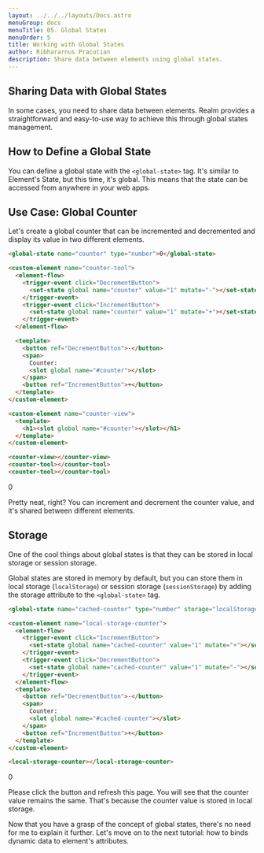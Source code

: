 ```yaml
---
layout: ../../../layouts/Docs.astro
menuGroup: docs
menuTitle: 05. Global States
menuOrder: 5
title: Working with Global States
author: Ribhararnus Pracutian
description: Share data between elements using global states.
---
```


## Sharing Data with Global States

In some cases, you need to share data between elements. Realm provides a straightforward and easy-to-use way to achieve this through global states management.

## How to Define a Global State

You can define a global state with the `<global-state>` tag. It's similar to <anchor-link href="/docs/learn/states">Element's State</anchor-link>, but this time, it's global. This means that the state can be accessed from anywhere in your web apps.

## Use Case: Global Counter

Let's create a global counter that can be incremented and decremented and display its value in two different elements.

```html
<global-state name="counter" type="number">0</global-state>

<custom-element name="counter-tool">
  <element-flow>
    <trigger-event click="DecrementButton">
      <set-state global name="counter" value="1" mutate="-"></set-state>
    </trigger-event>
    <trigger-event click="IncrementButton">
      <set-state global name="counter" value="1" mutate="+"></set-state>
    </trigger-event>
  </element-flow>

  <template>
    <button ref="DecrementButton">-</button>
    <span>
      Counter:
      <slot global name="#counter"></slot>
    </span>
    <button ref="IncrementButton">+</button>
  </template>
</custom-element>

<custom-element name="counter-view">
  <template>
    <h1><slot global name="#counter"></slot></h1>
  </template>
</custom-element>

<counter-view></counter-view>
<counter-tool></counter-tool>
<counter-tool></counter-tool>
```

<global-state name="counter" type="number">0</global-state>

<custom-element name="counter-tool">
  <element-flow>
    <trigger-event click="DecrementButton">
      <set-state global name="counter" value="1" mutate="-"></set-state>
    </trigger-event>
    <trigger-event click="IncrementButton">
      <set-state global name="counter" value="1" mutate="+"></set-state>
    </trigger-event>
  </element-flow>
  <template>
    <button ref="DecrementButton">-</button>
    <span>Counter: <slot global name="#counter"></slot></span>
    <button ref="IncrementButton">+</button>
  </template>
</custom-element>

<custom-element name="counter-view">
  <template>
    <h1><slot global name="#counter"></slot></h1>
  </template>
</custom-element>

<realm-demo>
  <counter-view></counter-view>
  <counter-tool></counter-tool>
  <counter-tool></counter-tool>
</realm-demo>

Pretty neat, right? You can increment and decrement the counter value, and it's shared between different elements.

## Storage

One of the cool things about global states is that they can be stored in local storage or session storage.

Global states are stored in memory by default, but you can store them in local storage (`localStorage`) or session storage (`sessionStorage`) by adding the storage attribute to the `<global-state>` tag.

```html
<global-state name="cached-counter" type="number" storage="localStorage">0</global-state>

<custom-element name="local-storage-counter">
  <element-flow>
    <trigger-event click="IncrementButton">
      <set-state global name="cached-counter" value="1" mutate="+"></set-state>
    </trigger-event>
    <trigger-event click="DecrementButton">
      <set-state global name="cached-counter" value="1" mutate="-"></set-state>
    </trigger-event>
  </element-flow>
  <template>
    <button ref="DecrementButton">-</button>
    <span>
      Counter:
      <slot global name="#cached-counter"></slot>
    </span>
    <button ref="IncrementButton">+</button>
  </template>
</custom-element>

<local-storage-counter></local-storage-counter>
```

<global-state name="cached-counter" type="number" storage="localStorage">0</global-state>

<custom-element name="local-storage-counter">
  <element-flow>
    <trigger-event click="IncrementButton">
      <set-state global name="cached-counter" value="1" mutate="+"></set-state>
    </trigger-event>
    <trigger-event click="DecrementButton">
      <set-state global name="cached-counter" value="1" mutate="-"></set-state>
    </trigger-event>
  </element-flow>
  <template>
    <button ref="DecrementButton">-</button>
    <span>Counter: <slot global name="#cached-counter"></slot></span>
    <button ref="IncrementButton">+</button>
  </template>
</custom-element>

<realm-demo>
  <local-storage-counter></local-storage-counter>
</realm-demo>

Please click the button and refresh this page. You will see that the counter value remains the same. That's because the counter value is stored in local storage.

Now that you have a grasp of the concept of global states, there's no need for me to explain it further. Let's move on to the next tutorial: <anchor-link href="/docs/learn/bindings">how to binds dynamic data to element's attributes</anchor-link>.
